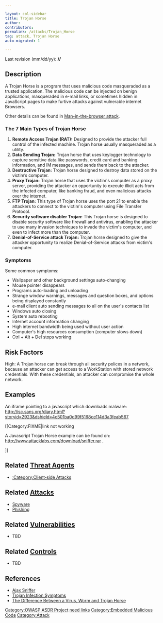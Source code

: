 ```yaml
---

layout: col-sidebar
title: Trojan Horse
author: 
contributors: 
permalink: /attacks/Trojan_Horse
tag: attack, Trojan Horse
auto-migrated: 1

---
```




Last revision (mm/dd/yy): **//**

## Description

A Trojan Horse is a program that uses malicious code masqueraded as a
trusted application. The malicious code can be injected on benign
applications, masqueraded in e-mail links, or sometimes hidden in
JavaScript pages to make furtive attacks against vulnerable internet
Browsers.

Other details can be found in [Man-in-the-browser
attack](Man-in-the-browser_attack "wikilink").

### The 7 Main Types of Trojan Horse

1.  **Remote Access Trojan (RAT):** Designed to provide the attacker
    full control of the infected machine. Trojan horse usually
    masqueraded as a utility.
2.  **Data Sending Trojan:** Trojan horse that uses keylogger technology
    to capture sensitive data like passwords, credit card and banking
    information, and IM messages, and sends them back to the attacker.
3.  **Destructive Trojan:** Trojan horse designed to destroy data stored
    on the victim’s computer.
4.  **Proxy Trojan:** Trojan horse that uses the victim's computer as a
    proxy server, providing the attacker an opportunity to execute
    illicit acts from the infected computer, like banking fraud, and
    even malicious attacks over the internet.
5.  **FTP Trojan:** This type of Trojan horse uses the port 21 to enable
    the attackers to connect to the victim's computer using File
    Transfer Protocol.
6.  **Security software disabler Trojan:** This Trojan horse is designed
    to disable security software like firewall and antivirus, enabling
    the attacker to use many invasion techniques to invade the victim's
    computer, and even to infect more than the computer.
7.  **Denial-of-Service attack Trojan:** Trojan horse designed to give
    the attacker opportunity to realize Denial-of-Service attacks from
    victim's computer.

### Symptoms

Some common symptoms:

  - Wallpaper and other background settings auto-changing
  - Mouse pointer disappears
  - Programs auto-loading and unloading
  - Strange window warnings, messages and question boxes, and options
    being displayed constantly
  - e-mail client auto sending messages to all on the user's contacts
    list
  - Windows auto closing
  - System auto rebooting
  - Internet account information changing
  - High internet bandwidth being used without user action
  - Computer's high resources consumption (computer slows down)
  - Ctrl + Alt + Del stops working

## Risk Factors

High: A Trojan horse can break through all security polices in a
network, because an attacker can get access to a WorkStation with stored
network credentials. With these credentials, an attacker can compromise
the whole network.

## Examples

An iframe pointing to a javascript which downloads malware:
<http://isc.sans.org/diary.html?storyid=2923&dshield=4c501ba0d99f5168ce114d3a3feab567>

\[\[Category:FIXME|link not working

A Javascript Trojan Horse example can be found on:
<http://www.attacklabs.com/download/sniffer.rar> .

\]\]

## Related [Threat Agents](Threat_Agents "wikilink")

  - [:Category:Client-side
    Attacks](:Category:Client-side_Attacks "wikilink")

## Related [Attacks](Attacks "wikilink")

  - [Spyware](Spyware "wikilink")
  - [Phishing](Phishing "wikilink")

## Related [Vulnerabilities](Vulnerabilities "wikilink")

  - TBD

## Related [Controls](Controls "wikilink")

  - TBD

## References

  - [Ajax
    Sniffer](http://myappsecurity.blogspot.com/2007/01/ajax-sniffer-prrof-of-concept.html)
  - [Trojan Infection
    Symptoms](http://hacker-eliminator.com/trojansymptoms.html)
  - [The Difference Between a Virus, Worm and Trojan
    Horse](http://www.webopedia.com/DidYouKnow/Internet/2004/virus.asp)

[Category:OWASP ASDR Project](Category:OWASP_ASDR_Project "wikilink")
[need links](Category:FIXME "wikilink") [Category:Embedded Malicious
Code](Category:Embedded_Malicious_Code "wikilink")
[Category:Attack](Category:Attack "wikilink")